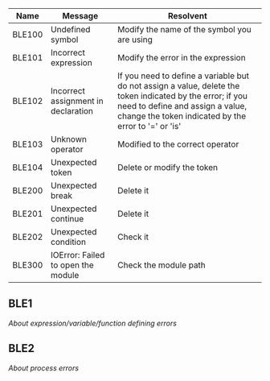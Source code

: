 | Name | Message | Resolvent |
|---|---|---|
| BLE100 | Undefined symbol | Modify the name of the symbol you are using |
| BLE101 | Incorrect expression | Modify the error in the expression |
| BLE102 | Incorrect assignment in declaration | If you need to define a variable but do not assign a value, delete the token indicated by the error; if you need to define and assign a value, change the token indicated by the error to '=' or 'is' |
| BLE103 | Unknown operator | Modified to the correct operator |
| BLE104 | Unexpected token | Delete or modify the token |
| BLE200 | Unexpected break | Delete it |
| BLE201 | Unexpected continue | Delete it |
| BLE202 | Unexpected condition | Check it |
| BLE300 | IOError: Failed to open the module | Check the module path |

## BLE1
_About expression/variable/function defining errors_
## BLE2
_About process errors_
